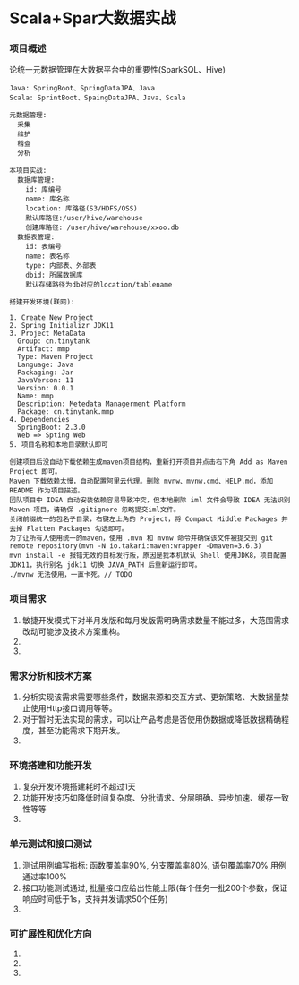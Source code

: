 # Scala+Spar大数据实战


### 项目概述

论统一元数据管理在大数据平台中的重要性(SparkSQL、Hive)

```
Java: SpringBoot、SpringDataJPA、Java
Scala: SprintBoot、SpaingDataJPA、Java、Scala

元数据管理:
  采集
  维护
  稽查
  分析

本项目实战:
  数据库管理:
    id: 库编号
    name: 库名称
    location: 库路径(S3/HDFS/OSS)
    默认库路径:/user/hive/warehouse
    创建库路径: /user/hive/warehouse/xxoo.db
  数据表管理:
    id: 表编号
    name: 表名称
    type: 内部表、外部表
    dbid: 所属数据库
    默认存储路径为db对应的location/tablename

搭建开发环境(联网):
  
1. Create New Project
2. Spring Initializr JDK11
3. Project MetaData
  Group: cn.tinytank
  Artifact: mmp
  Type: Maven Project
  Language: Java
  Packaging: Jar
  JavaVerson: 11
  Version: 0.0.1
  Name: mmp
  Description: Metedata Managerment Platform
  Package: cn.tinytank.mmp
4. Dependencies
  SpringBoot: 2.3.0
  Web => Spting Web
5. 项目名称和本地目录默认即可

创建项目后没自动下载依赖生成maven项目结构，重新打开项目并点击右下角 Add as Maven Project 即可。
Maven 下载依赖太慢，自动配置阿里云代理。删除 mvnw、mvnw.cmd、HELP.md，添加 README 作为项目描述。
团队项目中 IDEA 自动安装依赖容易导致冲突，但本地删除 iml 文件会导致 IDEA 无法识别 Maven 项目，请确保 .gitignore 忽略提交iml文件。
关闭前缀统一的包名子目录，右键左上角的 Project，将 Compact Middle Packages 并去掉 Flatten Packages 勾选即可。
为了让所有人使用统一的maven，使用 .mvn 和 mvnw 命令并确保该文件被提交到 git remote repository(mvn -N io.takari:maven:wrapper -Dmaven=3.6.3)
mvn install -e 报错无效的目标发行版，原因是我本机默认 Shell 使用JDK8，项目配置JDK11，执行别名 jdk11 切换 JAVA_PATH 后重新运行即可。
./mvnw 无法使用，一直卡死。// TODO 
```


### 项目需求

1. 敏捷开发模式下对半月发版和每月发版需明确需求数量不能过多，大范围需求改动可能涉及技术方案重构。
2. 
3.

### 需求分析和技术方案

1. 分析实现该需求需要哪些条件，数据来源和交互方式、更新策略、大数据量禁止使用Http接口调用等等。
2. 对于暂时无法实现的需求，可以让产品考虑是否使用伪数据或降低数据精确程度，甚至功能需求下期开发。
3.

### 环境搭建和功能开发

1. 复杂开发环境搭建耗时不超过1天
2. 功能开发技巧如降低时间复杂度、分批请求、分层明确、异步加速、缓存一致性等等
3.


### 单元测试和接口测试

1. 测试用例编写指标: 函数覆盖率90%, 分支覆盖率80%, 语句覆盖率70% 用例通过率100%
2. 接口功能测试通过, 批量接口应给出性能上限(每个任务一批200个参数，保证响应时间低于1s，支持并发请求50个任务)
3.


### 可扩展性和优化方向

1. 
2. 
3. 



